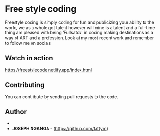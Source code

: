 # Free style coding 


Freestyle coding is simply coding for fun and publicizing your ability to the world, we as a whole got
                talent however will mine is a talent and a full-time thing am pleased with being 'Fullsatck' in coding
                making destinations as a way of ART and a profession. Look at my most recent work and remember to follow
                me on socials


## Watch in action
https://freestylecode.netlify.app/index.html

## Contributing
You can contribute by sending pull requests to the code.

## Author

* 
* **JOSEPH NGANGA** - (https://github.com/fattym)
